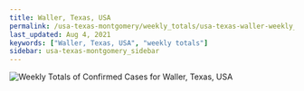```yaml
---
title: Waller, Texas, USA
permalink: /usa-texas-montgomery/weekly_totals/usa-texas-waller-weekly_totals.html
last_updated: Aug 4, 2021
keywords: ["Waller, Texas, USA", "weekly totals"]
sidebar: usa-texas-montgomery_sidebar
---
```


![Weekly Totals of Confirmed Cases for Waller, Texas, USA](/covid_tracker/images/graphs/usa-texas-waller-weekly_totals_graph.png)
